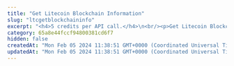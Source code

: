 ```yaml
---
title: "Get Litecoin Blockchain Information"
slug: "ltcgetblockchaininfo"
excerpt: "<h4>5 credits per API call.</h4>\n<br/><p>Get Litecoin Blockchain Information. Obtain basic info like testnet / mainnet version of the chain, current block number and it's hash.</p>\n<br />Examples of using this endpoint with the Tatum JS SDK can be found in <a href=\"https://github.com/tatumio/tatum-js/tree/v2/examples/ltc-example/src/app/ltc.blockchain.example.ts\" target=\"_blank\">Tatum LTC SDK</a>."
category: 65a8e44fccf94800381cd6f7
hidden: false
createdAt: "Mon Feb 05 2024 11:38:51 GMT+0000 (Coordinated Universal Time)"
updatedAt: "Mon Feb 05 2024 11:38:51 GMT+0000 (Coordinated Universal Time)"
---
```

